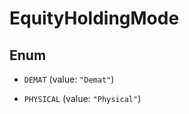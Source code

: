 

# EquityHoldingMode

## Enum


* `DEMAT` (value: `"Demat"`)

* `PHYSICAL` (value: `"Physical"`)



